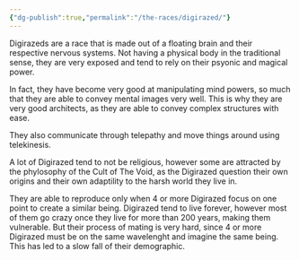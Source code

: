 ```yaml
---
{"dg-publish":true,"permalink":"/the-races/digirazed/"}
---
```


Digirazeds are a race that is made out of a floating brain and their respective nervous systems. Not having a physical body in the traditional sense, they are very exposed and tend to rely on their psyonic and magical power.

In fact, they have become very good at manipulating mind powers, so much that they are able to convey mental images very well. This is why they are very good architects, as they are able to convey complex structures with ease.

They also communicate through telepathy and move things around using telekinesis.

A lot of Digirazed tend to not be religious, however some are attracted by the phylosophy of the Cult of The Void, as the Digirazed question their own origins and their own adaptility to the harsh world they live in.

They are able to reproduce only when 4 or more Digirazed focus on one point to create a similar being. Digirazed tend to live forever, however most of them go crazy once they live for more than 200 years, making them vulnerable. 
But their process of mating is very hard, since 4 or more Digirazed must be on the same wavelenght and imagine the same being. This has led to a slow fall of their demographic.